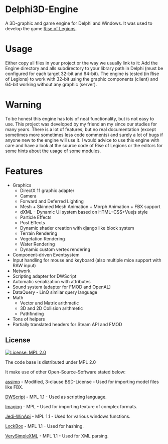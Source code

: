 # Delphi3D-Engine
A 3D-graphic and game engine for Delphi and Windows. It was used to develop the game [Rise of Legions](https://riseoflegions.com).

# Usage
Either copy all files in your project or the way we usually link to it: Add the Engine directory and alls subdirectory to your library path in Delphi (must be configured for each target 32-bit and 64-bit). The engine is tested (in Rise of Legions) to work with 32-bit using the graphic components (client) and 64-bit working without any graphic (server).

# Warning
To be honest this engine has lots of neat functionality, but is not easy to use. This project was developed by my friend an my since our studies for many years. There is a lot of features, but no real documentation (except sometimes more sometimes less code comments) and surely a lot of bugs if anyone new to the engine will use it. I would advice to use this engine with care and have a look at the source code of Rise of Legions or the editors for some hints about the usage of some modules.

# Features

* Graphics
  * DirectX 11 graphic adapter
  * Camera
  * Forward and Deferred Lighting
  * Mesh + Skinned Mesh Animation + Morph Animation + FBX support
  * dXML - Dynamic UI system based on HTML+CSS+Vuejs style
  * Particle Effects
  * Post Effects
  * Dynamic shader creation with django like block system
  * Terrain Rendering
  * Vegetation Rendering
  * Water Rendering
  * Dynamic custom vertex rendering
* Component-driven Eventsystem
* Input handling for mouse and keyboard (also multiple mice support with RAW input)
* Network
* Scripting adapter for DWScript
* Automatic serialization with attributes
* Sound system (adapter for FMOD and OpenAL)
* DataQuery - LinQ similar query language
* Math
  * Vector and Matrix arithmetic
  * 3D and 2D Collision arithmetic
  * Pathfinding
* Tons of helpers
* Partially translated headers for Steam API and FMOD
  

## License

[![License: MPL 2.0](https://img.shields.io/badge/License-MPL%202.0-brightgreen.svg)](https://opensource.org/licenses/MPL-2.0)

The code base is distributed under MPL 2.0

It make use of other Open-Source-Software stated below:

[assimp](https://github.com/assimp/assimp) - Modified, 3-clause BSD-License - Used for importing model files like FBX.

[DWScript](https://www.delphitools.info/dwscript/) - MPL 1.1 - Used as scripting language.

[Imaging](https://github.com/galfar/imaginglib) - MPL - Used for importing texture of complex formats.

[Jedi-WinApi](https://sourceforge.net/projects/jedi-apilib/) - MPL 1.1 - Used for various windows functions.

[LockBox](https://github.com/TurboPack/LockBox) - MPL 1.1 - Used for hashing.

[VerySimpleXML](https://github.com/Dennis1000/verysimplexml) - MPL 1.1 - Used for XML parsing.
